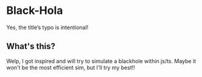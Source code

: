 # Black-Hola
Yes, the title’s typo is intentional!

## What's this?
Welp, I got inspired and will try to simulate a blackhole within js/ts.
Maybe it won't be the most efficient sim, but I'll try my best!!
